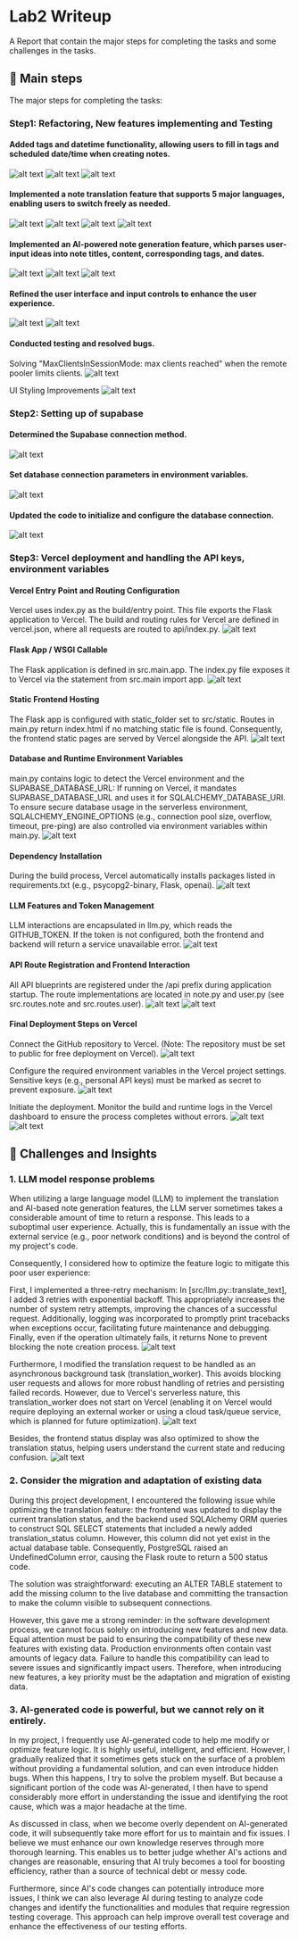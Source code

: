 # Lab2 Writeup

A Report that contain the major steps for completing the tasks and some challenges in the tasks.

## 🚀 Main steps
The major steps for completing the tasks:

### Step1: Refactoring, New features implementing and Testing

#### Added tags and datetime functionality, allowing users to fill in tags and scheduled date/time when creating notes.
![alt text](screenshots/tags%20and%20time1.png)
![alt text](screenshots/tags%20and%20time2.png)
![alt text](screenshots/tags%20and%20time3.png)

#### Implemented a note translation feature that supports 5 major languages, enabling users to switch freely as needed.
![alt text](screenshots/translation1.png)
![alt text](screenshots/translation3.png)
![alt text](screenshots/translation4.png)
![alt text](screenshots/translation5.png)

#### Implemented an AI-powered note generation feature, which parses user-input ideas into note titles, content, corresponding tags, and dates.
![alt text](screenshots/ai%20generation1.png)
![alt text](screenshots/ai%20generation2.png)
![alt text](screenshots/ai%20generation3.png)

#### Refined the user interface and input controls to enhance the user experience.
![alt text](screenshots/improvement1.png)
![alt text](screenshots/improvement2.png)

#### Conducted testing and resolved bugs.
Solving "MaxClientsInSessionMode: max clients reached" when the remote pooler limits clients.
![alt text](screenshots/bugfix1.png)

UI Styling Improvements
![alt text](screenshots/bugfix2.png)

### Step2: Setting up of supabase

#### Determined the Supabase connection method.
![alt text](screenshots/Supabase3.png)

#### Set database connection parameters in environment variables.
![alt text](screenshots/Supabase2.png)

#### Updated the code to initialize and configure the database connection.
![alt text](screenshots/Supabase1.png)

### Step3: Vercel deployment and handling the API keys, environment variables

#### Vercel Entry Point and Routing Configuration
Vercel uses index.py as the build/entry point. This file exports the Flask application to Vercel.
The build and routing rules for Vercel are defined in vercel.json, where all requests are routed to api/index.py.
![alt text](screenshots/Vercel1.png)

#### Flask App / WSGI Callable
The Flask application is defined in src.main.app. The index.py file exposes it to Vercel via the statement from src.main import app.
![alt text](screenshots/Vercel2.png)

#### Static Frontend Hosting
The Flask app is configured with static_folder set to src/static. Routes in main.py return index.html if no matching static file is found. Consequently, the frontend static pages are served by Vercel alongside the API.
![alt text](screenshots/Vercel3.png)

#### Database and Runtime Environment Variables
main.py contains logic to detect the Vercel environment and the SUPABASE_DATABASE_URL:
If running on Vercel, it mandates SUPABASE_DATABASE_URL and uses it for SQLALCHEMY_DATABASE_URI.
To ensure secure database usage in the serverless environment, SQLALCHEMY_ENGINE_OPTIONS (e.g., connection pool size, overflow, timeout, pre-ping) are also controlled via environment variables within main.py.
![alt text](screenshots/Vercel4.png)

#### Dependency Installation
During the build process, Vercel automatically installs packages listed in requirements.txt (e.g., psycopg2-binary, Flask, openai).
![alt text](screenshots/Vercel5.png)

#### LLM Features and Token Management
LLM interactions are encapsulated in llm.py, which reads the GITHUB_TOKEN.
If the token is not configured, both the frontend and backend will return a service unavailable error.
![alt text](screenshots/Vercel6.png)

#### API Route Registration and Frontend Interaction
All API blueprints are registered under the /api prefix during application startup. The route implementations are located in note.py and user.py (see src.routes.note and src.routes.user).
![alt text](screenshots/Vercel7-1.png)
![alt text](screenshots/Vercel7-2.png)

#### Final Deployment Steps on Vercel
Connect the GitHub repository to Vercel. (Note: The repository must be set to public for free deployment on Vercel).
![alt text](screenshots/Vercel8-1.png)

Configure the required environment variables in the Vercel project settings. Sensitive keys (e.g., personal API keys) must be marked as secret to prevent exposure.
![alt text](screenshots/Vercel8-2.png)

Initiate the deployment. Monitor the build and runtime logs in the Vercel dashboard to ensure the process completes without errors.
![alt text](screenshots/Vercel8-3.png)
![alt text](screenshots/Vercel8-4.png)

## 🌟 Challenges and Insights

### 1. LLM model response problems
When utilizing a large language model (LLM) to implement the translation and AI-based note generation features, the LLM server sometimes takes a considerable amount of time to return a response. This leads to a suboptimal user experience. Actually, this is fundamentally an issue with the external service (e.g., poor network conditions) and is beyond the control of my project's code.

Consequently, I considered how to optimize the feature logic to mitigate this poor user experience:

First, I implemented a three-retry mechanism: In [src/llm.py::translate_text], I added 3 retries with exponential backoff. This appropriately increases the number of system retry attempts, improving the chances of a successful request. Additionally, logging was incorporated to promptly print tracebacks when exceptions occur, facilitating future maintenance and debugging. Finally, even if the operation ultimately fails, it returns None to prevent blocking the note creation process.
![alt text](screenshots/challenge1.png)

Furthermore, I modified the translation request to be handled as an asynchronous background task (translation_worker). This avoids blocking user requests and allows for more robust handling of retries and persisting failed records. However, due to Vercel's serverless nature, this translation_worker does not start on Vercel (enabling it on Vercel would require deploying an external worker or using a cloud task/queue service, which is planned for future optimization).
![alt text](screenshots/challenge2.png)

Besides, the frontend status display was also optimized to show the translation status, helping users understand the current state and reducing confusion.
![alt text](screenshots/challenge3.png)

### 2. Consider the migration and adaptation of existing data
During this project development, I encountered the following issue while optimizing the translation feature: the frontend was updated to display the current translation status, and the backend used SQLAlchemy ORM queries to construct SQL SELECT statements that included a newly added translation_status column. However, this column did not yet exist in the actual database table. Consequently, PostgreSQL raised an UndefinedColumn error, causing the Flask route to return a 500 status code.

The solution was straightforward: executing an ALTER TABLE statement to add the missing column to the live database and committing the transaction to make the column visible to subsequent connections.

However, this gave me a strong reminder: in the software development process, we cannot focus solely on introducing new features and new data. Equal attention must be paid to ensuring the compatibility of these new features with existing data. Production environments often contain vast amounts of legacy data. Failure to handle this compatibility can lead to severe issues and significantly impact users. Therefore, when introducing new features, a key priority must be the adaptation and migration of existing data.

### 3. AI-generated code is powerful, but we cannot rely on it entirely.

In my project, I frequently use AI-generated code to help me modify or optimize feature logic. It is highly useful, intelligent, and efficient. However, I gradually realized that it sometimes gets stuck on the surface of a problem without providing a fundamental solution, and can even introduce hidden bugs. When this happens, I try to solve the problem myself. But because a significant portion of the code was AI-generated, I then have to spend considerably more effort in understanding the issue and identifying the root cause, which was a major headache at the time.

As discussed in class, when we become overly dependent on AI-generated code, it will subsequently take more effort for us to maintain and fix issues. I believe we must enhance our own knowledge reserves through more thorough learning. This enables us to better judge whether AI's actions and changes are reasonable, ensuring that AI truly becomes a tool for boosting efficiency, rather than a source of technical debt or messy code.

Furthermore, since AI's code changes can potentially introduce more issues, I think we can also leverage AI during testing to analyze code changes and identify the functionalities and modules that require regression testing coverage. This approach can help improve overall test coverage and enhance the effectiveness of our testing efforts.
